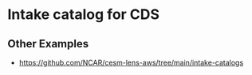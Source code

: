 # Intake catalog for CDS

## Other Examples

* https://github.com/NCAR/cesm-lens-aws/tree/main/intake-catalogs
